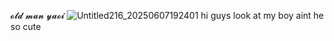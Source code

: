 𝓸𝓵𝓭 𝓶𝓪𝓷 𝔂𝓪𝓸𝓲
![Untitled216_20250607192401](https://github.com/user-attachments/assets/bf659219-1bf5-4768-a593-e17e93e7261e)
hi guys look at my boy aint he so cute
